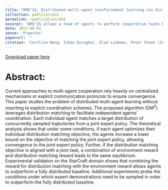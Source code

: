 ```yaml
---
title: "DM$^2$: Distributed multi-agent reinforcement learning via distribution matching"
collection: publications
permalink: /publication/dm2
excerpt: 'DM$^2$ allows a team of agents to perform cooperative tasks by independently imitating corresponding experts agents from a team of experts.'
date: 2022-06-01
venue: 'Preprint'
paperurl: ''
citation: 'Caroline Wang, Ishan Durugkar, Elad Liebman, Peter Stone (2022). &quot;DM$^2$: Distributed multi-agent reinforcement learning via distribution matching&quot; <i>arXiv preprint</i>.'
---
```


[Download paper here](http://carolinewang01.github.io/files/dm2_full.pdf)

Abstract:
======
Current approaches to multi-agent cooperation rely heavily on centralized mechanisms or explicit communication protocols to ensure convergence. This paper studies the problem of distributed multi-agent learning without resorting to explicit coordination schemes. The proposed algorithm (DM$^2$) leverages distribution matching to facilitate independent agents' coordination. Each individual agent matches a target distribution of concurrently sampled trajectories from a joint expert policy. The theoretical analysis shows that under some conditions, if each agent optimizes their individual distribution matching objective, the agents increase a lower bound on the objective of matching the joint expert policy, allowing convergence to the joint expert policy. Further, if the distribution matching objective is aligned with a joint task, a combination of environment reward and distribution matching reward leads to the same equilibrium. Experimental validation on the StarCraft domain shows that combining the reward for distribution matching with the environment reward allows agents to outperform a fully distributed baseline. Additional experiments probe the conditions under which expert demonstrations need to be sampled in order to outperform the fully distributed baseline.
